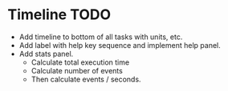 # Timeline TODO

- Add timeline to bottom of all tasks with units, etc.
- Add label with help key sequence and implement help panel.
- Add stats panel.
    - Calculate total execution time
    - Calculate number of events
    - Then calculate events / seconds.
